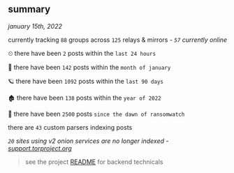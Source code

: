 
## summary
_january 15th, 2022_

currently tracking `88` groups across `125` relays & mirrors - _`57` currently online_

⏲ there have been `2` posts within the `last 24 hours`

🦈 there have been `142` posts within the `month of january`

🪐 there have been `1092` posts within the `last 90 days`

🏚 there have been `138` posts within the `year of 2022`

🦕 there have been `2500` posts `since the dawn of ransomwatch`

there are `43` custom parsers indexing posts

_`20` sites using v2 onion services are no longer indexed - [support.torproject.org](https://support.torproject.org/onionservices/v2-deprecation/)_

> see the project [README](https://github.com/thetanz/ransomwatch#ransomwatch--) for backend technicals
